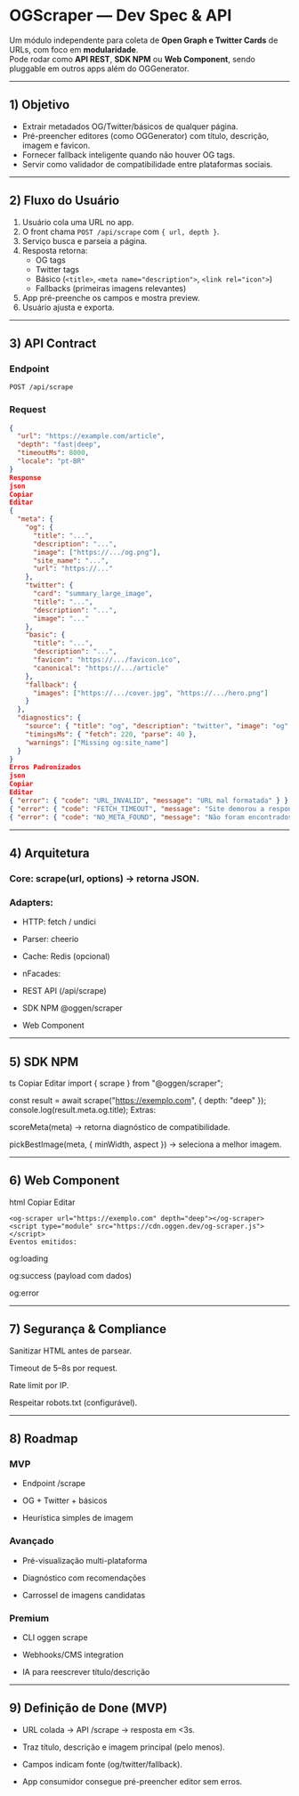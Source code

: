 # OGScraper — Dev Spec & API

Um módulo independente para coleta de **Open Graph e Twitter Cards** de URLs, com foco em **modularidade**.  
Pode rodar como **API REST**, **SDK NPM** ou **Web Component**, sendo pluggable em outros apps além do OGGenerator.

---

## 1) Objetivo

- Extrair metadados OG/Twitter/básicos de qualquer página.  
- Pré-preencher editores (como OGGenerator) com título, descrição, imagem e favicon.  
- Fornecer fallback inteligente quando não houver OG tags.  
- Servir como validador de compatibilidade entre plataformas sociais.

---

## 2) Fluxo do Usuário

1. Usuário cola uma URL no app.  
2. O front chama `POST /api/scrape` com `{ url, depth }`.  
3. Serviço busca e parseia a página.  
4. Resposta retorna:
   - OG tags
   - Twitter tags
   - Básico (`<title>`, `<meta name="description">`, `<link rel="icon">`)
   - Fallbacks (primeiras imagens relevantes)  
5. App pré-preenche os campos e mostra preview.  
6. Usuário ajusta e exporta.

---

## 3) API Contract

### Endpoint
`POST /api/scrape`

### Request
```json
{
  "url": "https://example.com/article",
  "depth": "fast|deep",
  "timeoutMs": 8000,
  "locale": "pt-BR"
}
Response
json
Copiar
Editar
{
  "meta": {
    "og": {
      "title": "...",
      "description": "...",
      "image": ["https://.../og.png"],
      "site_name": "...",
      "url": "https://..."
    },
    "twitter": {
      "card": "summary_large_image",
      "title": "...",
      "description": "...",
      "image": "..."
    },
    "basic": {
      "title": "...",
      "description": "...",
      "favicon": "https://.../favicon.ico",
      "canonical": "https://.../article"
    },
    "fallback": {
      "images": ["https://.../cover.jpg", "https://.../hero.png"]
    }
  },
  "diagnostics": {
    "source": { "title": "og", "description": "twitter", "image": "og" },
    "timingsMs": { "fetch": 220, "parse": 40 },
    "warnings": ["Missing og:site_name"]
  }
}
Erros Padronizados
json
Copiar
Editar
{ "error": { "code": "URL_INVALID", "message": "URL mal formatada" } }
{ "error": { "code": "FETCH_TIMEOUT", "message": "Site demorou a responder" } }
{ "error": { "code": "NO_META_FOUND", "message": "Não foram encontrados OG/Twitter tags" } }
```
---

## 4) Arquitetura

### Core: scrape(url, options) → retorna JSON.

### Adapters:

- HTTP: fetch / undici

- Parser: cheerio

- Cache: Redis (opcional)

- nFacades:

- REST API (/api/scrape)

- SDK NPM @oggen/scraper

- Web Component <og-scraper>

---

## 5) SDK NPM
ts
Copiar
Editar
import { scrape } from "@oggen/scraper";

const result = await scrape("https://exemplo.com", { depth: "deep" });
console.log(result.meta.og.title);
Extras:

scoreMeta(meta) → retorna diagnóstico de compatibilidade.

pickBestImage(meta, { minWidth, aspect }) → seleciona a melhor imagem.

---

## 6) Web Component
html
Copiar
Editar

```
<og-scraper url="https://exemplo.com" depth="deep"></og-scraper>
<script type="module" src="https://cdn.oggen.dev/og-scraper.js"></script>
Eventos emitidos:
```

og:loading

og:success (payload com dados)

og:error

---

## 7) Segurança & Compliance
Sanitizar HTML antes de parsear.

Timeout de 5–8s por request.

Rate limit por IP.

Respeitar robots.txt (configurável).

---

## 8) Roadmap

### MVP
- Endpoint /scrape

- OG + Twitter + básicos

- Heurística simples de imagem

### Avançado
- Pré-visualização multi-plataforma

- Diagnóstico com recomendações

- Carrossel de imagens candidatas

### Premium
- CLI oggen scrape <url>

- Webhooks/CMS integration

- IA para reescrever título/descrição

---

## 9) Definição de Done (MVP)
- URL colada → API /scrape → resposta em <3s.

- Traz título, descrição e imagem principal (pelo menos).

- Campos indicam fonte (og/twitter/fallback).

- App consumidor consegue pré-preencher editor sem erros.